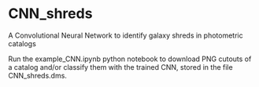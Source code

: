 # CNN_shreds
A Convolutional Neural Network to identify galaxy shreds in photometric catalogs

Run the example\_CNN.ipynb python notebook to download PNG cutouts of a catalog and/or classify them with the trained CNN, stored in the file CNN_shreds.dms.
